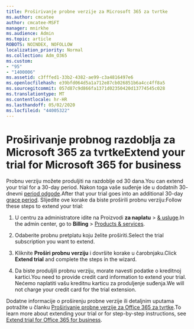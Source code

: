 ```yaml
---
title: Proširivanje probne verzije za Microsoft 365 za tvrtke
ms.author: cmcatee
author: cmcatee-MSFT
manager: mnirkhe
ms.audience: Admin
ms.topic: article
ROBOTS: NOINDEX, NOFOLLOW
localization_priority: Normal
ms.collection: Adm_O365
ms.custom:
- "95"
- "1400006"
ms.assetid: c3fffed1-33b2-4382-ae99-c3a4816497e6
ms.openlocfilehash: e39bfd064d5a1a712e87cb026851b6a4cc4ff8a5
ms.sourcegitcommit: 057d87c9d866fa1371d02350420d13774545c028
ms.translationtype: MT
ms.contentlocale: hr-HR
ms.lasthandoff: 05/02/2020
ms.locfileid: "44005322"
---
```

# <a name="extend-your-trial-for-microsoft-365-for-business"></a><span data-ttu-id="fded3-102">Proširivanje probnog razdoblja za Microsoft 365 za tvrtke</span><span class="sxs-lookup"><span data-stu-id="fded3-102">Extend your trial for Microsoft 365 for business</span></span>

<span data-ttu-id="fded3-103">Probnu verziju možete produljiti na razdoblje od 30 dana.</span><span class="sxs-lookup"><span data-stu-id="fded3-103">You can extend your trial for a 30-day period.</span></span> <span data-ttu-id="fded3-104">Nakon toga vaše suđenje ide u dodatnih 30- dnevni [period odgode](https://docs.microsoft.com/alchemyinsights/grace-period-for-microsoft-365-free-trial).</span><span class="sxs-lookup"><span data-stu-id="fded3-104">After that your trial goes into an additional 30-day [grace period](https://docs.microsoft.com/alchemyinsights/grace-period-for-microsoft-365-free-trial).</span></span> <span data-ttu-id="fded3-105">Slijedite ove korake da biste proširili probnu verziju:</span><span class="sxs-lookup"><span data-stu-id="fded3-105">Follow these steps to extend your trial:</span></span>
  
1. <span data-ttu-id="fded3-106">U centru za administratore idite na Proizvodi **za naplatu** \> [& usluge](https://portal.office.com/adminportal/home#/subscriptions).</span><span class="sxs-lookup"><span data-stu-id="fded3-106">In the admin center, go to **Billing** \> [Products & services](https://portal.office.com/adminportal/home#/subscriptions).</span></span>

2. <span data-ttu-id="fded3-107">Odaberite probnu pretplatu koju želite proširiti.</span><span class="sxs-lookup"><span data-stu-id="fded3-107">Select the trial subscription you want to extend.</span></span>

3. <span data-ttu-id="fded3-108">Kliknite **Proširi probnu verziju** i dovršite korake u čarobnjaku.</span><span class="sxs-lookup"><span data-stu-id="fded3-108">Click **Extend trial** and complete the steps in the wizard.</span></span>

4. <span data-ttu-id="fded3-109">Da biste produljili probnu verziju, morate navesti podatke o kreditnoj kartici.</span><span class="sxs-lookup"><span data-stu-id="fded3-109">You need to provide credit card information to extend your trial.</span></span> <span data-ttu-id="fded3-110">Nećemo naplatiti vašu kreditnu karticu za produljenje suđenja.</span><span class="sxs-lookup"><span data-stu-id="fded3-110">We will not charge your credit card for the trial extension.</span></span>

<span data-ttu-id="fded3-111">Dodatne informacije o proširenju probne verzije ili detaljnim uputama potražite u članku [Proširivanje probne verzije za Office 365 za tvrtke](https://docs.microsoft.com/microsoft-365/commerce/extend-your-trial).</span><span class="sxs-lookup"><span data-stu-id="fded3-111">To learn more about extending your trial or for step-by-step instructions, see [Extend trial for Office 365 for business](https://docs.microsoft.com/microsoft-365/commerce/extend-your-trial).</span></span>
